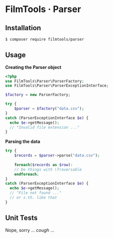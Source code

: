 # FilmTools · Parser



## Installation

```bash
$ composer require filmtools/parser
```



## Usage

**Creating the Parser object**

```php
<?php
use FilmTools\Parser\ParserFactory;
use FilmTools\Parser\ParserExceptionInterface;

$factory = new ParserFactory;

try { 
	$parser = $factory("data.csv");
}
catch (ParserExceptionInterface $e) {
  echo $e->getMessage();
  // "Invalid file extension ..."
}

```

**Parsing the data**

```php
try {
	$records = $parser->parse("data.csv");
  
	foreach($records as $row):
  	// Do things with \Traversable
	endforeach;  
}
catch (ParserExceptionInterface $e) {
  echo $e->getMessage();
  // "File not found ..." 
  // or s.th. like that
}

```



## Unit Tests

Nope, sorry … *cough* … 